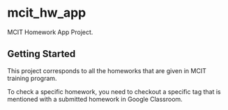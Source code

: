 # mcit_hw_app 

MCIT Homework App Project.

## Getting Started

This project corresponds to all the homeworks that are given in MCIT training program.

To check a specific homework, you need to checkout a specific tag that is mentioned with 
a submitted homework in Google Classroom.
